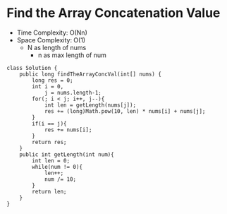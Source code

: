# Find the Array Concatenation Value

- Time Complexity: O(Nn)
- Space Complexity: O(1)
  - N as length of nums
    - n as max length of num

```
class Solution {
    public long findTheArrayConcVal(int[] nums) {
        long res = 0;
        int i = 0,
            j = nums.length-1;
        for(; i < j; i++, j--){
            int len = getLength(nums[j]);
            res += (long)Math.pow(10, len) * nums[i] + nums[j];
        }
        if(i == j){
            res += nums[i];
        }
        return res;
    }
    public int getLength(int num){
        int len = 0;
        while(num != 0){
            len++;
            num /= 10;
        }
        return len;
    }
}
```
